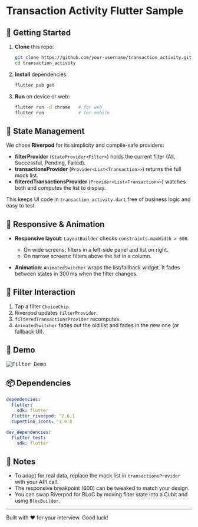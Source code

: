 # Transaction Activity Flutter Sample

## 🚀 Getting Started

1. **Clone** this repo:

   ```bash
   git clone https://github.com/your-username/transaction_activity.git
   cd transaction_activity
   ```
2. **Install** dependencies:

   ```bash
   flutter pub get
   ```
3. **Run** on device or web:

   ```bash
   flutter run -d chrome   # for web
   flutter run             # for mobile
   ```

## 🔧 State Management

We chose **Riverpod** for its simplicity and compile-safe providers:

* **filterProvider** (`StateProvider<Filter>`) holds the current filter (All, Successful, Pending, Failed).
* **transactionsProvider** (`Provider<List<Transaction>>`) returns the full mock list.
* **filteredTransactionsProvider** (`Provider<List<Transaction>>`) watches both and computes the list to display.

This keeps UI code in `transaction_activity.dart` free of business logic and easy to test.

## 🎨 Responsive & Animation

* **Responsive layout**: `LayoutBuilder` checks `constraints.maxWidth > 600`.

  * On wide screens: filters in a left-side panel and list on right.
  * On narrow screens: filters above the list in a column.
* **Animation**: `AnimatedSwitcher` wraps the list/fallback widget. It fades between states in 300 ms when the filter changes.

## 🔄 Filter Interaction

1. Tap a filter `ChoiceChip`.
2. Riverpod updates `filterProvider`.
3. `filteredTransactionsProvider` recomputes.
4. `AnimatedSwitcher` fades out the old list and fades in the new one (or fallback UI).

## 📸 Demo

<kbd>![Filter Demo](demo/transaction_filter.gif)</kbd>

## 📦 Dependencies

```yaml
dependencies:
  flutter:
    sdk: flutter
  flutter_riverpod: ^2.6.1
  cupertino_icons: ^1.0.8

dev_dependencies:
  flutter_test:
    sdk: flutter
```

## 📝 Notes

* To adapt for real data, replace the mock list in `transactionsProvider` with your API call.
* The responsive breakpoint (600) can be tweaked to match your design.
* You can swap Riverpod for BLoC by moving filter state into a Cubit and using `BlocBuilder`.

---

Built with ❤️ for your interview. Good luck!
